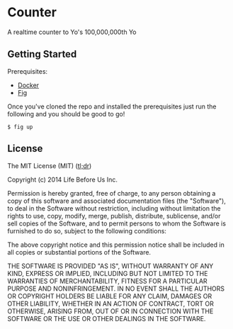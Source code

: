 # Counter

A realtime counter to Yo's 100,000,000th Yo

## Getting Started

Prerequisites:

* [Docker](https://docker.com/)
* [Fig](http://www.fig.sh/)

Once you've cloned the repo and installed the prerequisites just run the
following and you should be good to go!

    $ fig up

## License

The MIT License (MIT) ([tl;dr](https://tldrlegal.com/license/mit-license))

Copyright (c) 2014 Life Before Us Inc.

Permission is hereby granted, free of charge, to any person obtaining a copy
of this software and associated documentation files (the "Software"), to deal
in the Software without restriction, including without limitation the rights
to use, copy, modify, merge, publish, distribute, sublicense, and/or sell
copies of the Software, and to permit persons to whom the Software is
furnished to do so, subject to the following conditions:

The above copyright notice and this permission notice shall be included in all
copies or substantial portions of the Software.

THE SOFTWARE IS PROVIDED "AS IS", WITHOUT WARRANTY OF ANY KIND, EXPRESS OR
IMPLIED, INCLUDING BUT NOT LIMITED TO THE WARRANTIES OF MERCHANTABILITY,
FITNESS FOR A PARTICULAR PURPOSE AND NONINFRINGEMENT. IN NO EVENT SHALL THE
AUTHORS OR COPYRIGHT HOLDERS BE LIABLE FOR ANY CLAIM, DAMAGES OR OTHER
LIABILITY, WHETHER IN AN ACTION OF CONTRACT, TORT OR OTHERWISE, ARISING FROM,
OUT OF OR IN CONNECTION WITH THE SOFTWARE OR THE USE OR OTHER DEALINGS IN THE
SOFTWARE.
